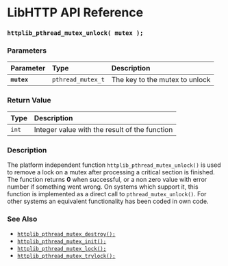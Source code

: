 # LibHTTP API Reference

### `httplib_pthread_mutex_unlock( mutex );`

### Parameters

| Parameter | Type | Description |
| :--- | :--- | :--- |
|**`mutex`**|`pthread_mutex_t`|The key to the mutex to unlock|

### Return Value

| Type | Description |
| :--- | :--- |
|`int`|Integer value with the result of the function|

### Description

The platform independent function `httplib_pthread_mutex_unlock()` is used to remove a lock on a mutex after processing a critical section is finished. The function returns **0** when successful, or a non zero value with error number if something went wrong. On systems which support it, this function is implemented as a direct call to `pthread_mutex_unlock()`. For other systems an equivalent functionality has been coded in own code.

### See Also

* [`httplib_pthread_mutex_destroy();`](httplib_pthread_mutex_destroy.md)
* [`httplib_pthread_mutex_init();`](httplib_pthread_mutex_init.md)
* [`httplib_pthread_mutex_lock();`](httplib_pthread_mutex_lock.md)
* [`httplib_pthread_mutex_trylock();`](httplib_pthread_mutex_trylock.md)
